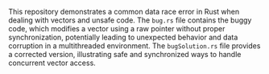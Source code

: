 This repository demonstrates a common data race error in Rust when dealing with vectors and unsafe code. The `bug.rs` file contains the buggy code, which modifies a vector using a raw pointer without proper synchronization, potentially leading to unexpected behavior and data corruption in a multithreaded environment. The `bugSolution.rs` file provides a corrected version, illustrating safe and synchronized ways to handle concurrent vector access.